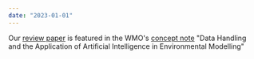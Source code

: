 ```yaml
---
date: "2023-01-01"
---
```

Our [review paper](https://iopscience.iop.org/article/10.1088/1748-9326/ac0eb0) is featured in the WMO's [concept note](https://library.wmo.int/index.php?lvl=notice_display&id=22254) "Data Handling and the Application of Artificial Intelligence in Environmental Modelling"